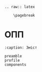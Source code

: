 ```{eval-rst}

.. raw:: latex

    \pagebreak

```

# ОПП

```{toctree}
:caption: Зміст

preamble
profile
components
```
